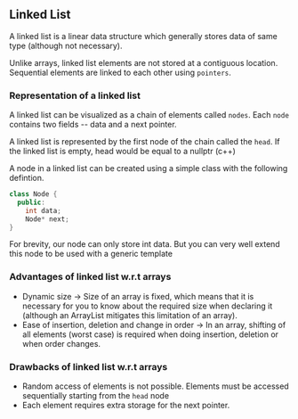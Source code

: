 ## Linked List
A linked list is a linear data structure which generally stores data of same type (although not necessary).

Unlike arrays, linked list elements are not stored at a contiguous location. 
Sequential elements are linked to each other using `pointers`.


### Representation of a linked list
A linked list can be visualized as a chain of elements called `nodes`. Each `node` contains two fields -- data and a next pointer.

A linked list is represented by the first node of the chain called the `head`. If the linked list is empty, head would be equal to a nullptr (c++) 

A node in a linked list can be created using a simple class with the following defintion.

```cpp
class Node {
  public:
    int data;
    Node* next;
}
```

For brevity, our node can only store int data. But you can very well extend this node to be used with a generic template


### Advantages of linked list w.r.t arrays
* Dynamic size -> Size of an array is fixed, which means that it is necessary for you to know about the required size when declaring it (although an ArrayList mitigates this limitation of an array).
* Ease of insertion, deletion and change in order -> In an array, shifting of all elements (worst case) is required when doing insertion, deletion or when order changes.

### Drawbacks of linked list w.r.t arrays
* Random access of elements is not possible. Elements must be accessed sequentially starting from the `head` node
* Each element requires extra storage for the next pointer.